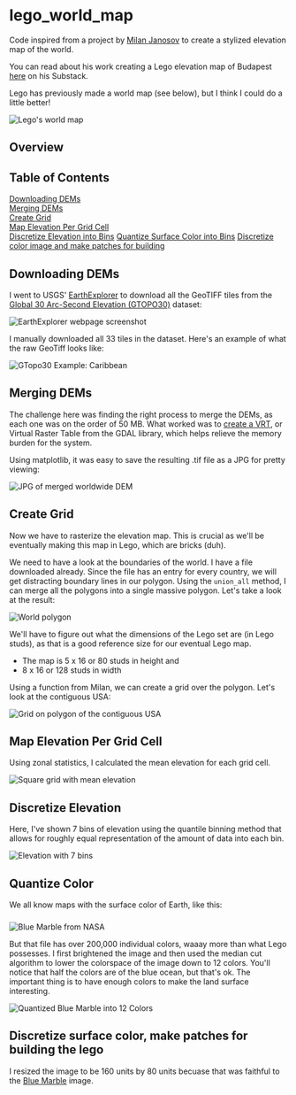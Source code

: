 # lego_world_map
Code inspired from a project by [Milan Janosov](https://www.linkedin.com/in/milan-janosov/) to create a stylized elevation map of the world.

You can read about his work creating a Lego elevation map of Budapest [here](https://open.substack.com/pub/milanjanosov/p/lego-elevation-map?r=3mp6w8&utm_medium=ios) on his Substack.

Lego has previously made a world map (see below), but I think I could do a little better!

![Lego's world map](figures/LEGO-31203-World-Map-Product-Photo-1024x815.jpg)

## Overview<a name='over'></a>


## Table of Contents<a name='toc'></a>

[Downloading DEMs](#dem)  
[Merging DEMs](#merge)  
[Create Grid](#grid)  
[Map Elevation Per Grid Cell](#calc)  
[Discretize Elevation into Bins](#disc_elev)
[Quantize Surface Color into Bins](#disc_color)
[Discretize color image and make patches for building](#patches)

## Downloading DEMs<a name='dem'></a>

I went to USGS' [EarthExplorer](https://earthexplorer.usgs.gov) to download all the GeoTIFF tiles from the [Global 30 Arc-Second Elevation (GTOPO30)](https://www.usgs.gov/centers/eros/science/usgs-eros-archive-digital-elevation-global-30-arc-second-elevation-gtopo30?qt-science_center_objects=0#qt-science_center_objects) dataset:

![EarthExplorer webpage screenshot](figures/earth_explorer.png)

I manually downloaded all 33 tiles in the dataset. Here's an example of what the raw GeoTiff looks like:

![GTopo30 Example: Caribbean](figures/gt30w100n40_down.jpg)

## Merging DEMs<a name='merge'></a>

The challenge here was finding the right process to merge the DEMs, as each one was on the order of 50 MB. What worked was to [create a VRT](https://gdal.org/en/latest/programs/gdalbuildvrt.html), or Virtual Raster Table from the GDAL library, which helps relieve the memory burden for the system.

Using matplotlib, it was easy to save the resulting .tif file as a JPG for pretty viewing:

![JPG of merged worldwide DEM](figures/dem_world.jpg)

## Create Grid<a name='grid'></a>

Now we have to rasterize the elevation map. This is crucial as we'll be eventually making this map in Lego, which are bricks (duh).

We need to have a look at the boundaries of the world. I have a file downloaded already. Since the file has an entry for every country, we will get distracting boundary lines in our polygon. Using the `union_all` method, I can merge all the polygons into a single massive polygon. Let's take a look at the result:

![World polygon](figures/world_polygon.jpg)

We'll have to figure out what the dimensions of the Lego set are (in Lego studs), as that is a good reference size for our eventual Lego map.
* The map is 5 x 16 or 80 studs in height and
* 8 x 16 or 128 studs in width

Using a function from Milan, we can create a grid over the polygon. Let's look at the contiguous USA:

![Grid on polygon of the contiguous USA](figures/grid_usa.jpg)

## Map Elevation Per Grid Cell<a name='calc'></a>

Using zonal statistics, I calculated the mean elevation for each grid cell.

![Square grid with mean elevation](figures/square_grid_with_elevation.jpg)

## Discretize Elevation<a name='disc_elev'></a>

Here, I've shown 7 bins of elevation using the quantile binning method that allows for roughly equal representation of the amount of data into each bin.

![Elevation with 7 bins](figures/elevation_with_7.jpg)

## Quantize Color<a name='disc_color'></a>

We all know maps with the surface color of Earth, like this:

### <a name="bluemarble"></a>
![Blue Marble from NASA](figures/bluemarble-2048.png)

But that file has over 200,000 individual colors, waaay more than what Lego possesses. I first brightened the image and then used the median cut algorithm to lower the colorspace of the image down to 12 colors. You'll notice that half the colors are of the blue ocean, but that's ok. The important thing is to have enough colors to make the land surface interesting.

![Quantized Blue Marble into 12 Colors](figures/bluemarble-2048_downsampled_12_example.png)

## Discretize surface color, make patches for building the lego<a name='patches'></a>

I resized the image to be 160 units by 80 units becuase that was faithful to the [Blue Marble](#bluemarble) image.
